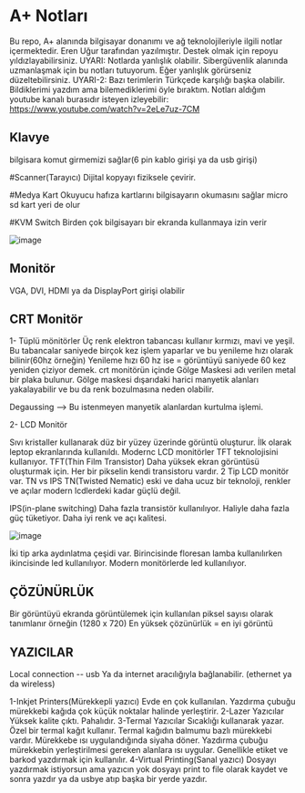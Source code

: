 # A+ Notları
Bu repo, A+ alanında bilgisayar donanımı ve ağ teknolojileriyle ilgili notlar içermektedir.
Eren Uğur tarafından yazılmıştır. Destek olmak için repoyu yıldızlayabilirsiniz.
UYARI: Notlarda yanlışlık olabilir. Sibergüvenlik alanında uzmanlaşmak için bu notları tutuyorum. Eğer yanlışlık görürseniz düzeltebilirsiniz.
UYARI-2: Bazı terimlerin Türkçede karşılığı başka olabilir. Bildiklerimi yazdım ama bilemediklerimi öyle bıraktım.
Notları aldığım youtube kanalı burasıdır isteyen izleyebilir: https://www.youtube.com/watch?v=2eLe7uz-7CM


## Klavye
bilgisara komut girmemizi sağlar(6 pin kablo girişi ya da usb girişi)

#Scanner(Tarayıcı)
Dijital kopyayı fiziksele çevirir.

#Medya Kart Okuyucu
hafıza kartlarını bilgisayarın okumasını sağlar micro sd kart yeri de olur

#KVM Switch
Birden çok bilgisayarı bir ekranda kullanmaya izin verir

![image](https://github.com/Erendevv/siber-guvenlige-giris-notlari-aplus/assets/77689529/a81194b5-c6be-4cb6-bdd7-a1700c3d239d)

## Monitör

VGA, DVI, HDMI ya da DisplayPort girişi olabilir

## CRT Monitör

1- Tüplü mönitörler
Üç renk elektron tabancası kullanır kırmızı, mavi ve yeşil. Bu tabancalar saniyede birçok kez işlem yaparlar ve bu yenileme hızı olarak bilinir(60hz örneğin) Yenileme hızı 60 hz ise = görüntüyü saniyede 60 kez yeniden çiziyor demek.
crt monitörün içinde Gölge Maskesi adı verilen metal bir plaka bulunur. Gölge maskesi dışarıdaki harici manyetik alanları yakalayabilir ve bu da renk bozulmasına neden olabilir.

Degaussing --> Bu istenmeyen manyetik alanlardan kurtulma işlemi.

2- LCD Monitör

Sıvı kristaller kullanarak düz bir yüzey üzerinde görüntü oluşturur. İlk olarak leptop ekranlarında kullanıldı.
Modernc LCD monitörler TFT teknolojisini kullanıyor.
TFT(Thin Film Transistor) Daha yüksek ekran görüntüsü oluşturmak için. Her bir pikselin kendi transistoru vardır.
2 Tip LCD monitör var. TN vs IPS
TN(Twisted Nematic) eski ve daha ucuz bir teknoloji, renkler ve açılar modern lcdlerdeki kadar güçlü değil.

IPS(in-plane switching)
Daha fazla transistör kullanılıyor. Haliyle daha fazla güç tüketiyor. Daha iyi renk ve açı kalitesi.

![image](https://github.com/Erendevv/siber-guvenlige-giris-notlari-aplus/assets/77689529/6169a62b-cdd0-4e4e-85d2-a3ce9a9191f8)

İki tip arka aydınlatma çeşidi var. Birincisinde floresan lamba kullanılırken ikincisinde led kullanılıyor. Modern monitörlerde led kullanılıyor.

## ÇÖZÜNÜRLÜK

Bir görüntüyü ekranda görüntülemek için kullanılan piksel sayısı olarak tanımlanır örneğin (1280 x 720)
En yüksek çözünürlük = en iyi görüntü

## YAZICILAR

Local connection -- usb
Ya da internet aracılığıyla bağlanabilir. (ethernet ya da wireless)

1-Inkjet Printers(Mürekkepli yazıcı)
Evde en çok kullanılan. Yazdırma çubuğu mürekkebi kağıda çok küçük noktalar halinde yerleştirir.
2-Lazer Yazıcılar
Yüksek kalite çıktı. Pahalıdır.
3-Termal Yazıcılar
Sıcaklığı kullanarak yazar. Özel bir termal kağıt kullanır. Termal kağıdın balmumu bazlı mürekkebi vardır. Mürekkebe ısı uygulandığında siyaha döner. Yazdırma çubuğu mürekkebin yerleştirilmesi gereken alanlara ısı uygular. Genellikle etiket ve barkod yazdırmak için kullanılır.
4-Virtual Printing(Sanal yazıcı)
Dosyayı yazdırmak istiyorsun ama yazıcın yok dosyayı print to file olarak kaydet ve sonra yazdır ya da usbye  atıp başka bir yerde yazdır.























